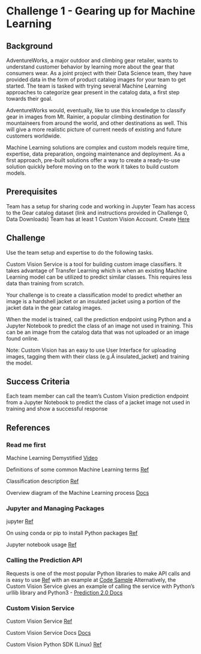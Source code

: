# Challenge 1 - Gearing up for Machine Learning
## Background
AdventureWorks, a major outdoor and climbing gear retailer, wants to understand customer behavior by learning more about the gear that consumers wear. As a joint project with their Data Science team, they have provided data in the form of product catalog images for your team to get started. The team is tasked with trying several Machine Learning approaches to categorize gear present in the catalog data, a first step towards their goal.

AdventureWorks would, eventually, like to use this knowledge to classify gear in images from Mt. Rainier, a popular climbing destination for mountaineers from around the world, and other destinations as well. This will give a more realistic picture of current needs of existing and future customers worldwide.

Machine Learning solutions are complex and custom models require time, expertise, data preparation, ongoing maintenance and deployment. As a first approach, pre-built solutions offer a way to create a ready-to-use solution quickly before moving on to the work it takes to build custom models.

## Prerequisites
Team has a setup for sharing code and working in Jupyter
Team has access to the Gear catalog dataset (link and instructions provided in Challenge 0, Data Downloads)
Team has at least 1 Custom Vision Account. Create [Here](https://customvision.ai/)

## Challenge
Use the team setup and expertise to do the following tasks.

Custom Vision Service is a tool for building custom image classifiers. It takes advantage of Transfer Learning which is when an existing Machine Learning model can be utilized to predict similar classes. This requires less data than training from scratch.

Your challenge is to create a classification model to predict whether an image is a hardshell jacket or an insulated jacket using a portion of the jacket data in the gear catalog images.

When the model is trained, call the prediction endpoint using Python and a Jupyter Notebook to predict the class of an image not used in training. This can be an image from the catalog data that was not uploaded or an image found online.

Note: Custom Vision has an easy to use User Interface for uploading images, tagging them with their class (e.g.Â insulated_jacket) and training the model.

## Success Criteria
Each team member can call the team’s Custom Vision prediction endpoint from a Jupyter Notebook to predict the class of a jacket image not used in training and show a successful response

## References

### Read me first

Machine Learning Demystified [Video](https://youtu.be/k-K3g4FKS_c)

Definitions of some common Machine Learning terms [Ref](https://docs.microsoft.com/azure/machine-learning/studio/what-is-machine-learning#key-machine-learning-terms-and-concepts?wt.mc_id=OH-ML-ComputerVision)

Classification description [Ref](https://docs.microsoft.com/azure/machine-learning/studio/data-science-for-beginners-the-5-questions-data-science-answers?wt.mc_id=OH-ML-ComputerVision#question-1-is-this-a-or-b-uses-classification-algorithms)

Overview diagram of the Machine Learning process [Docs](https://blogs.msdn.microsoft.com/continuous_learning/2014/11/15/end-to-end-predictive-model-in-azureml-using-linear-regression/)

### Jupyter and Managing Packages

jupyter [Ref](https://jupyter.readthedocs.io/en/latest/running.html)

On using conda or pip to install Python packages [Ref](https://conda.io/docs/user-guide/tasks/manage-pkgs.html)

Jupyter notebook usage [Ref](http://jupyter-notebook.readthedocs.io/en/latest/examples/Notebook/Notebook%20Basics.html)

### Calling the Prediction API

Requests is one of the most popular Python libraries to make API calls and is easy to use [Ref](http://docs.python-requests.org/en/master/) with an example at [Code Sample](https://github.com/michhar/python-jupyter-notebooks/blob/master/cognitive_services/Computer_Vision_API.ipynb)
Alternatively, the Custom Vision Service gives an example of calling the service with Python’s urllib library and Python3 - [Prediction 2.0 Docs](https://southcentralus.dev.cognitive.microsoft.com/docs/services/450e4ba4d72542e889d93fd7b8e960de/operations/5a6264bc40d86a0ef8b2c290)

### Custom Vision Service

Custom Vision Service [Ref](https://customvision.ai/)

Custom Vision Service Docs [Docs](https://docs.microsoft.com/azure/cognitive-services/custom-vision-service/home?wt.mc_id=OH-ML-ComputerVision)

Custom Vision Python SDK (Linux) [Ref](https://docs.microsoft.com/azure/cognitive-services/custom-vision-service/python-tutorial?wt.mc_id=OH-ML-ComputerVision)